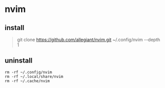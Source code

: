 # nvim
## install
> git clone https://github.com/allegiant/nvim.git ~/.config/nvim --depth 1 

## uninstall
```
rm -rf ~/.config/nvim
rm -rf ~/.local/share/nvim
rm -rf ~/.cache/nvim
```

